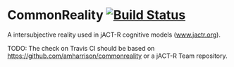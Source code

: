 # CommonReality [![Build Status](https://secure.travis-ci.org/monochromata/commonreality.png)](http://travis-ci.org/monochromata/commonreality)

A intersubjective reality used in jACT-R cognitive models (www.jactr.org).

TODO: The check on Travis CI should be based on https://github.com/amharrison/commonreality or a jACT-R Team repository.
